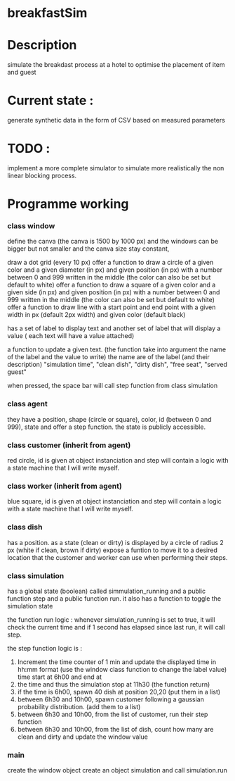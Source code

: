 # breakfastSim

# Description
simulate the breakdast process at a hotel to
optimise the placement of item and guest

# Current state :
generate synthetic data in the form of CSV based on measured parameters


# TODO :
implement a more complete simulator to simulate more realistically the non linear blocking process.

# Programme working
### class window
define the canva (the canva is 1500 by 1000 px) and the windows can be bigger but not smaller and the canva size stay constant,

draw a dot grid (every 10 px)
offer a function to draw a circle of a given color and a given diameter (in px) and given position (in px) with a number between 0 and 999 written in the middle (the color can also be set but default to white)
offer a function to draw a square of a given color and a given side (in px) and given position (in px) with a number between 0 and 999 written in the middle (the color can also be set but default to white)
offer a function to draw line with a start point and end point with a given width in px (default 2px width) and given color (default black)

has a set of label to display text and another set of label that will display a value ( each text will have a value attached)

a function to update a given text. (the function take into argument the name of the label and the value to write) the name are of the label (and their description) "simulation time", "clean dish", "dirty dish", "free seat", "served guest"

when pressed, the space bar will call step function from class simulation

### class agent
they have a position, shape (circle or square), color, id (between 0 and 999), state and offer a step function.
the state is publicly accessible.

### class customer (inherit from agent)
red circle, id is given at object instanciation and step will contain a logic with a state machine that I will write myself.

### class worker (inherit from agent)
blue square, id is given at object instanciation and step will contain a logic with a state machine that I will write myself.

### class dish
has a position.
as a state (clean or dirty)
is displayed by a circle of radius 2 px (white if clean, brown if dirty)
expose a funtion to move it to a desired location that the customer and worker can use when performing their steps.

### class simulation
has a global state (boolean) called simmulation_running and a public function step and a public function run.
it also has a function to toggle the simulation state 

the function run logic : 
whenever simulation_running is set to true, it will check the current time and if 1 second has elapsed since last run, it will call step.

the step function logic is :

1) Increment the time counter of 1 min and update the displayed time in hh:mm format (use the window class function to change the label value) time start at 6h00 and end at 
2) the time and thus the simulation stop at 11h30 (the function return)
3) if the time is 6h00, spawn 40 dish at position 20,20 (put them in a list)
4) between 6h30 and 10h00, spawn customer following a gaussian probability distribution. (add them to a list)
5) between 6h30 and 10h00, from the list of customer, run their step function
6) between 6h30 and 10h00, from the list of dish, count how many are clean and dirty and update the window value

### main
create the window object
create an object simulation and call simulation.run
